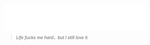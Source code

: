 


<iframe frameborder="no" border="0" marginwidth="0" marginheight="0" width=470 height=86 src="//music.163.com/outchain/player?type=2&id=19006377&auto=1&height=66"></iframe>

>*Life fucks me hard，but I still love it.*
